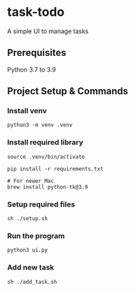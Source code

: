 # task-todo

A simple UI to manage tasks

## Prerequisites

Python 3.7 to 3.9

## Project Setup & Commands

### Install venv

```shell
python3 -m venv .venv
```

### Install required library

```shell
source .venv/bin/activate

pip install -r requirements.txt

# For newer Mac
brew install python-tk@3.9
```

### Setup required files

```shell
sh ./setup.sh
```

### Run the program

```shell
python3 ui.py
```

### Add new task

```shell
sh ./add_task.sh
```

